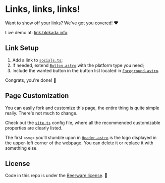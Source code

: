 # Links, links, links!

Want to show off your links? We've got you covered! ❤️

Live demo at: [link.blokada.info](https://link.blokada.info)

## Link Setup

1. Add a link to [`socials.ts`](/src/config/socials.ts);
2. If needed, extend [`Button.astro`](/src/components/link/Button.astro) with the platform type you need;
3. Include the wanted button in the button list located in [`Foreground.astro`](/src/components/Foreground.astro).

Congrats, you're done! 🎉

## Page Customization

You can easily fork and customize this page, the entire thing is quite simple really. There's not much to change.

Check out the [`site.ts`](/src/config/site.ts) config file, where all the recommended customizable properties are clearly listed.

The first `<svg>` you’ll stumble upon in [`Header.astro`](/src/components/Header.astro) is the logo displayed in the upper-left corner of the webpage. You can delete it or replace it with something else.

## License

Code in this repo is under the [Beerware license](LICENSE). 🍻
